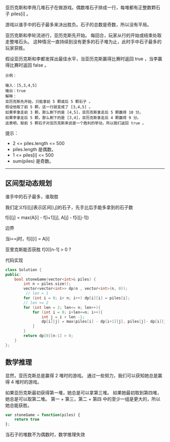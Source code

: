 亚历克斯和李用几堆石子在做游戏。偶数堆石子排成一行，每堆都有正整数颗石子 piles[i] 。

游戏以谁手中的石子最多来决出胜负。石子的总数是奇数，所以没有平局。

亚历克斯和李轮流进行，亚历克斯先开始。
每回合，玩家从行的开始或结束处取走整堆石头。
这种情况一直持续到没有更多的石子堆为止，此时手中石子最多的玩家获胜。

假设亚历克斯和李都发挥出最佳水平，当亚历克斯赢得比赛时返回 true ，当李赢得比赛时返回 false 。

```case
示例：

输入：[5,3,4,5]
输出：true
解释：
亚历克斯先开始，只能拿前 5 颗或后 5 颗石子 。
假设他取了前 5 颗，这一行就变成了 [3,4,5] 。
如果李拿走前 3 颗，那么剩下的是 [4,5]，亚历克斯拿走后 5 颗赢得 10 分。
如果李拿走后 5 颗，那么剩下的是 [3,4]，亚历克斯拿走后 4 颗赢得 9 分。
这表明，取前 5 颗石子对亚历克斯来说是一个胜利的举动，所以我们返回 true 。
```

提示：

- 2 <= piles.length <= 500
- piles.length 是偶数。
- 1 <= piles[i] <= 500
- sum(piles) 是奇数。

---

## 区间型动态规划

谁手中的石子最多，谁取胜

我们定义f[i][j]表示区间[i,j]的石子，先手比后手能多拿到的石子数

f[i][j] = max(A[i] - f[i+1][j], A[j] - f[i][j-1])

边界

当i==j时，f[i][i] = A[i]

亚里克斯能否获胜 f[0][n-1] > 0 ?

代码实现

```cpp
class Solution {
public:
    bool stoneGame(vector<int>& piles) {
        int n = piles.size();
        vector<vector<int>> dp(n , vector<int>(n, 0));
         // len = 1
        for (int i = 0; i< n; i++) dp[i][i] = piles[i];
        // len >= 2
        for (int len = 2; len<= n; len++){
            for (int i = 0; i+len<=n; i++){
                int j = i + len -1;
                dp[i][j] = max(piles[i] - dp[i+1][j], piles[j]- dp[i][j-1]);
            }
        }
        return dp[0][n-1] > 0;
    }
};
```

## 数学推理

显然，亚历克斯总是赢得 2 堆时的游戏。 通过一些努力，我们可以获知她总是赢得 4 堆时的游戏。

如果亚历克斯最初获得第一堆，她总是可以拿第三堆。
如果她最初取到第四堆，她总是可以取第二堆。
第一 + 第三，第二 + 第四 中的至少一组是更大的，所以她总能获胜。

```javascript
var stoneGame = function(piles) {
    return true
};
```

当石子的堆数不为偶数时，数学推理失效
